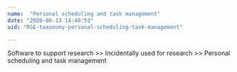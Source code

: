 ```yaml
---
name:  "Personal scheduling and task management"
date: "2020-06-13 14:48:53"
uid: "RSE-taxonomy-personal-scheduling-task-management"

---
```


Software to support research >> Incidentally used for research >> Personal scheduling and task management